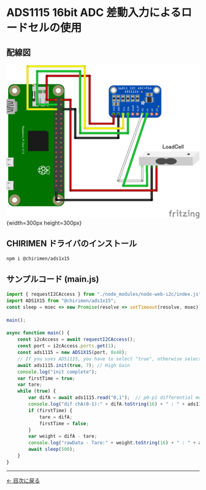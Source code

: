 # ADS1115 16bit ADC 差動入力によるロードセルの使用

## 配線図

![配線図](./schematic.png "schematic"){width=300px height=300px}

## CHIRIMEN ドライバのインストール

```shell
npm i @chirimen/ads1x15
```

## サンプルコード (main.js)

```javascript
import { requestI2CAccess } from "./node_modules/node-web-i2c/index.js";
import ADS1X15 from "@chirimen/ads1x15";
const sleep = msec => new Promise(resolve => setTimeout(resolve, msec));

main();

async function main() {
    const i2cAccess = await requestI2CAccess();
    const port = i2cAccess.ports.get(1);
    const ads1115 = new ADS1X15(port, 0x48);
    // If you uses ADS1115, you have to select "true", otherwise select "false".
    await ads1115.init(true, 7); // High Gain
    console.log("init complete");
    var firstTime = true;
    var tare;
    while (true) {
        var difA = await ads1115.read("0,1");  // p0-p1 differential mode
        console.log("dif chA(0-1):" + difA.toString(16) + " : " + ads1115.getVoltage(difA).toFixed(6) + "V");
        if (firstTime) {
            tare = difA;
            firstTime = false;
        }
        var weight = difA - tare;
        console.log("rawData - Tare:" + weight.toString(16) + " : " + ads1115.getVoltage(weight).toFixed(6) + "V");
        await sleep(500);
    }
}
```


---
[← 目次に戻る](../index.md)
